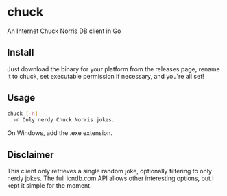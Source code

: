 # chuck
An Internet Chuck Norris DB client in Go

## Install
Just download the binary for your platform from the releases page, rename it to chuck, set executable permission if necessary, and you're all set!

## Usage
```bash
chuck [-n]
  -n Only nerdy Chuck Norris jokes.
```
On Windows, add the .exe extension.

## Disclaimer
This client only retrieves a single random joke, optionally filtering to only nerdy
jokes. The full icndb.com API allows other interesting options, but I kept it simple
for the moment.
